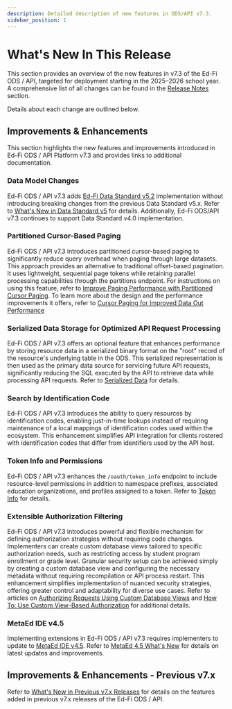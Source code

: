 ```yaml
---
description: Detailed description of new features in ODS/API v7.3.
sidebar_position: 1
---
```


# What's New In This Release

This section provides an overview of the new features in v7.3 of the Ed-Fi ODS /
API, targeted for deployment starting in the 2025–2026 school year. A
comprehensive list of all changes can be found in the [Release
Notes](./release-notes.md) section.

Details about each change are outlined below.

## Improvements & Enhancements

This section highlights the new features and improvements introduced in Ed-Fi
ODS / API Platform v7.3 and provides links to additional documentation.

### Data Model Changes

Ed-Fi ODS / API v7.3 adds [Ed-Fi Data Standard
v5.2](/reference/data-exchange/data-standard/) implementation without
introducing breaking changes from the previous Data Standard v5.x. Refer to
[What's New in Data Standard
v5](/reference/data-exchange/data-standard/whats-new/) for
details. Additionally, Ed-Fi ODS/API v7.3 continues to support Data Standard
v4.0 implementation.

### Partitioned Cursor-Based Paging

Ed-Fi ODS / API v7.3 introduces partitioned cursor-based paging to significantly
reduce query overhead when paging through large datasets. This approach provides
an alternative to traditional offset-based pagination. It uses lightweight,
sequential page tokens while retaining parallel processing capabilities through
the partitions endpoint. For instructions on using this feature, refer to
[Improve Paging Performance with Partitioned Cursor
Paging](./../client-developers-guide/improve-paging-performance-cursor-paging.md).
To learn more about the design and the performance improvements it offers, refer
to [Cursor Paging for Improved Data Out
Performance](./../technical-articles/cursor-paging-implementation-for-improved-data-out-performance.md)

### Serialized Data Storage for Optimized API Request Processing

Ed-Fi ODS / API v7.3 offers an optional feature that enhances performance by
storing resource data in a serialized binary format on the "root" record of the
resource's underlying table in the ODS. This serialized representation is then
used as the primary data source for servicing future API requests, significantly
reducing the SQL executed by the API to retrieve data while processing API
requests. Refer to [Serialized
Data](./../platform-dev-guide/features/serialized-data.md) for details.

### Search by Identification Code

Ed-Fi ODS / API v7.3 introduces the ability to query resources by identification
codes, enabling just-in-time lookups instead of requiring maintenance of a local
mappings of identification codes used within the ecosystem. This enhancement
simplifies API integration for clients rostered with identification codes that
differ from identifiers used by the API host.

### Token Info and Permissions

Ed-Fi ODS / API v7.3 enhances the `/oauth/token_info` endpoint to include
resource-level permissions in addition to namespace prefixes, associated
education organizations, and profiles assigned to a token. Refer to [Token
Info](./../client-developers-guide/authorization.md#token-info) for details.

### Extensible Authorization Filtering

Ed-Fi ODS / API v7.3 introduces powerful and flexible mechanism for defining
authorization strategies without requiring code changes. Implementers can create
custom database views tailored to specific authorization needs, such as
restricting access by student program enrollment or grade level. Granular
security setup can be achieved simply by creating a custom database view and
configuring the necessary metadata without requiring recompilation or API
process restart. This enhancement simplifies implementation of nuanced security
strategies, offering greater control and adaptability for diverse use cases.
Refer to articles on [Authorizing Requests Using Custom Database
Views](./../technical-articles/authorizing-requests-using-custom-database-views.md)
and [How To: Use Custom View-Based
Authorization](./../how-to-guides/how-to-use-custom-view-based-authorization.md)
for additional details.

### MetaEd IDE v4.5

Implementing extensions in Ed-Fi ODS / API v7.3 requires implementers to update
to [MetaEd IDE v4.5](/reference/metaed). Refer to [MetaEd 4.5 What's
New](/reference/metaed/releases/4.5.0) for details on latest updates and
improvements.

## Improvements & Enhancements - Previous v7.x

Refer to [What's New in Previous v7.x
Releases](./whats-new-in-prev-v7x-releases.md) for details on the features added
in previous v7.x releases of the Ed-Fi ODS / API.
